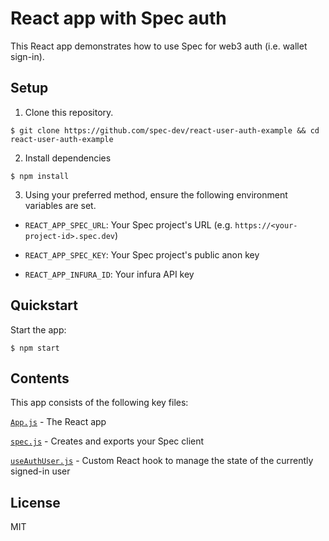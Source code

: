 # React app with Spec auth

This React app demonstrates how to use Spec for web3 auth (i.e. wallet sign-in).

## Setup

1) Clone this repository.

```
$ git clone https://github.com/spec-dev/react-user-auth-example && cd react-user-auth-example
```

2) Install dependencies

```
$ npm install
```

3) Using your preferred method, ensure the following environment variables are set.

- `REACT_APP_SPEC_URL`: Your Spec project's URL (e.g. `https://<your-project-id>.spec.dev`)

- `REACT_APP_SPEC_KEY`: Your Spec project's public anon key

- `REACT_APP_INFURA_ID`: Your infura API key

## Quickstart

Start the app:

```
$ npm start
```

## Contents

This app consists of the following key files:

[`App.js`](src/App.js) - The React app

[`spec.js`](src/lib/spec.js) - Creates and exports your Spec client

[`useAuthUser.js`](src/lib/hooks/useAuthUser.js) - Custom React hook to manage the state of the currently signed-in user

## License

MIT